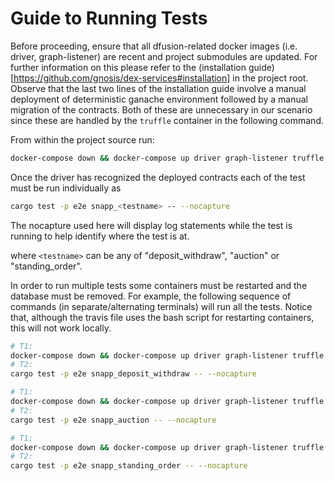 # Guide to Running Tests

Before proceeding, ensure that all dfusion-related docker images (i.e. driver, graph-listener) are recent and project submodules are updated. For further information on this please refer to the (installation guide)[https://github.com/gnosis/dex-services#installation] in the project root.  
Observe that the last two lines of the installation guide involve a manual deployment of deterministic ganache environment followed by a manual migration of the contracts. Both of these are unnecessary in our scenario since these are handled by the `truffle` container in the following command. 

From within the project source run:

```sh
docker-compose down && docker-compose up driver graph-listener truffle
```

Once the driver has recognized the deployed contracts each of the test must be run individually as

```sh
cargo test -p e2e snapp_<testname> -- --nocapture
```
The nocapture used here will display log statements while the test is running to help identify where the test is at.

where `<testname>` can be any of "deposit_withdraw", "auction" or "standing_order".

In order to run multiple tests some containers must be restarted and the database must be removed.
For example, the following sequence of commands (in separate/alternating terminals) will run all the tests. 
Notice that, although the travis file uses the bash script for restarting containers, this will not work locally.  

```sh
# T1:
docker-compose down && docker-compose up driver graph-listener truffle
# T2:
cargo test -p e2e snapp_deposit_withdraw -- --nocapture

# T1:
docker-compose down && docker-compose up driver graph-listener truffle
# T2:
cargo test -p e2e snapp_auction -- --nocapture

# T1:
docker-compose down && docker-compose up driver graph-listener truffle
# T2:
cargo test -p e2e snapp_standing_order -- --nocapture
```
